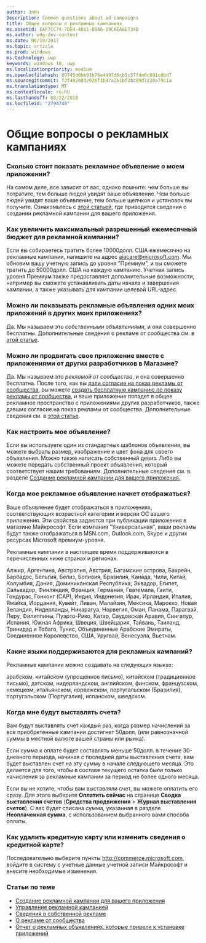 ```yaml
---
author: JnHs
Description: Common questions about ad campaigns
title: Общие вопросы о рекламных кампаниях
ms.assetid: EAF7CC74-7DE4-4D11-B9A6-29C6EA6E734B
ms.author: wdg-dev-content
ms.date: 06/19/2017
ms.topic: article
ms.prod: windows
ms.technology: uwp
keywords: windows 10, uwp
ms.localizationpriority: medium
ms.openlocfilehash: 89745d0bb93b76e4497d6cb5c57f4e6c091c8bd7
ms.sourcegitcommit: f2f4820dd2026f1b47a2b1bf2bc89d7220a79c1a
ms.translationtype: MT
ms.contentlocale: ru-RU
ms.lasthandoff: 08/22/2018
ms.locfileid: "2794740"
---
```

# <a name="common-questions-about-ad-campaigns"></a>Общие вопросы о рекламных кампаниях

### <a name="how-much-does-it-cost-to-run-an-ad-for-my-app"></a>Сколько стоит показать рекламное объявление о моем приложении?

На самом деле, все зависит от вас, однако помните: чем больше вы потратите, тем больше людей увидят ваше объявление. Чем больше людей увидят ваше объявление, тем больше щелчков и установок вы получите. Ознакомьтесь с [этой статьей](create-an-ad-campaign-for-your-app.md), где приводятся сведения о создании рекламной кампании для вашего приложения.

### <a name="how-can-i-increase-the-maximum-monthly-budget-amount-allowed-for-my-ad-campaign"></a>Как увеличить максимальный разрешенный ежемесячный бюджет для рекламной кампании?

Если вы собираетесь тратить более 10000долл. США ежемесячно на рекламные кампании, напишите на адрес [aiacare@microsoft.com](mailto:aiacare@microsoft.com). Мы обновим вашу учетную запись до уровня "Премиум", и вы сможете тратить до 50000долл. США на каждую кампанию. Учетная запись уровня Премиум также предоставляет дополнительные возможности, например вы сможете устанавливать даты начала и завершения кампании, а также указывать для кампании целевой URL-адрес.

### <a name="can-i-run-ads-for-one-of-my-apps-in-my-other-apps"></a>Можно ли показывать рекламные объявления одних моих приложений в других моих приложениях?

Да. Мы называем это *собственными объявлениями*, и они совершенно бесплатны. Дополнительные сведения о рекламе от сообщества см. в [этой статье](about-house-ads.md).

### <a name="can-i-cross-promote-my-app-with-apps-from-other-developers-in-the-store"></a>Можно ли продвигать свое приложение вместе с приложениями от других разработчиков в Магазине?

Да. Мы называем это *рекламой от сообщества*, и она совершенно бесплатна. После того, как вы [дали согласие на показ рекламы от сообщества](about-community-ads.md#opt-in-to-community-ads), вы можете [создать бесплатную кампанию по показу рекламы от сообщества](create-an-ad-campaign-for-your-app.md), и ваше приложение попадет в общее рекламное пространство с приложениями других разработчиков, также давших согласие на показ рекламы от сообщества. Дополнительные сведения см. в [этой статье](about-community-ads.md).

### <a name="how-can-i-customize-my-ad"></a>Как настроить мое объявление?

Если вы используете один из стандартных шаблонов объявления, вы можете выбрать размер, изображение и цвет фона для своего объявления. Можно также написать собственный девиз. Либо вы можете передать собственный проект объявления, который соответствует нашим требованиям. Дополнительные сведения см. в разделе [Создание рекламной кампании для вашего приложения.](create-an-ad-campaign-for-your-app.md)

### <a name="where-will-my-ad-appear"></a>Когда мое рекламное объявление начнет отображаться?

Ваше объявление будет отображаться в приложениях, соответствующих возрастной категории и версии ОС вашего приложения. Эти свойства задаются при публикации приложения в магазине Майкрософт. Если компания "Универсальная", ваши рекламы будут также отображаться в MSN.com, Outlook.com, Skype и других ресурсах Microsoft премиум-уровня.

Рекламные кампании в настоящее время поддерживаются в перечисленных ниже странах и регионах.

Алжир, Аргентина, Австралия, Австрия, Багамские острова, Бахрейн, Барбадос, Бельгия, Белиз, Боливия, Бразилия, Канада, Чили, Китай, Колумбия, Дания, Доминиканская Республика, Эквадор, Египет, Сальвадор, Финляндия, Франция, Германия, Гватемала, Гаити, Гондурас, Гонконг (CАР), Индия, Индонезия, Ирак, Ирландия, Италия, Ямайка, Иордания, Кувейт, Ливан, Малайзия, Мексика, Марокко, Новая Зеландия, Нидерланды, Никарагуа, Норвегия, Оман, Панама, Парагвай, Перу, Филиппины, Пуэрто-Рико, Катар, Саудовская Аравия, Сингапур, Испания, Южная Африка, Швеция, Швейцария, Тайвань, Таиланд, Тринидад и Тобаго, Тунис, Объединенные Арабские Эмираты, Соединенное Королевство, США, Уругвай, Венесуэла, Вьетнам.

### <a name="what-languages-are-supported-for-ad-campaigns"></a>Какие языки поддерживаются для рекламных кампаний?

Рекламные кампании можно создавать на следующих языках:

арабском, китайском (упрощенное письмо), китайском (традиционное письмо), датском, нидерландском, английском, финском, французском, немецком, итальянском, норвежском, португальском (Бразилия), португальском (Португалия), испанском, шведском.

### <a name="when-will-i-be-billed"></a>Когда мне будут выставлять счета?

Вам будут выставлять счет каждый раз, когда размер начислений за все приобретенные кампании достигнет 50долл. (или равнозначной суммы в местной валюте вашей страны или рынка).

Если сумма к оплате будет составлять меньше 50долл. в течение 30-дневного периода, начиная с последней даты выставления счета, вам будет выставлен счет на эту сумму в начале следующего месяца. Это делается для того, чтобы в составе текущего остатка были только начисления за рекламные кампании за период не более одного месяца.

Если вы не хотите, чтобы вам выставляли счет, вы можете оплатить его сразу. Для этого выберите **Оплатить сейчас** на странице **Сводка выставления счетов** (**Средства продвижения** > **Журнал выставления счетов**). С вас будет списана сумма, указанная в разделе **Неоплаченная сумма**, с использованием выбранного вами способа оплаты.

### <a name="how-do-i-delete-a-credit-card-or-edit-the-details-of-a-credit-card"></a>Как удалить кредитную карту или изменить сведения о кредитной карте?

Последовательно выберите пункты <http://commerce.microsoft.com>, войдите в систему с учетные данные учетной записи Майкрософт и внесите необходимые изменения.

### <a name="related-topics"></a>Статьи по теме

* [Создание рекламной кампании для вашего приложения](create-an-ad-campaign-for-your-app.md)
* [Управление рекламной кампанией](managing-your-ad-campaign.md)
* [Сведения о собственной рекламе](about-house-ads.md)
* [О рекламе от сообщества](about-community-ads.md)
* [Отчет о рекламных объявлениях, которые привели к установке приложений](app-install-ads-reports.md)

